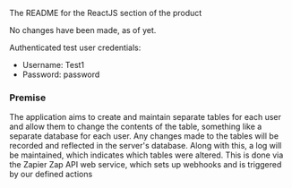 The README for the ReactJS section of the product

No changes have been made, as of yet.

Authenticated test user credentials:  
  + Username: Test1  
  + Password: password

### Premise

The application aims to create and maintain separate tables for each user and allow them to change the contents of the table,
something like a separate database for each user. Any changes made to the tables will be recorded and reflected in the server's
database. Along with this, a log will be maintained, which indicates which tables were altered. This is done via the Zapier Zap API 
web service, which sets up webhooks and is triggered by our defined actions
